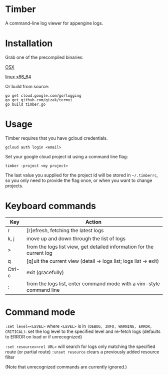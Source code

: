 # Timber

 A command-line log viewer for appengine logs.

# Installation

Grab one of the precompiled binaries:

[OSX](https://storage.googleapis.com/timber-dist/osx/timber)

[linux x86_64](https://storage.googleapis.com/timber-dist/linux-x86_64/timber)

Or build from source:
```
go get cloud.google.com/go/logging
go get github.com/gizak/termui
go build timber.go
```

# Usage

Timber requires that you have gcloud credentials.
```
gcloud auth login <email>
```

Set your google cloud project id using a command line flag:
```
timber -project <my project>
```

The last value you supplied for the project id will be stored in `~/.timberrc`,
so you only need to provide the flag once, or when you want to change projects.

# Keyboard commands
| Key     |  Action                                                                 |
|---------|-------------------------------------------------------------------------|
| r       | [r]efresh, fetching the latest logs                                     |
| k, j    | move up and down through the list of logs                               |
| >       | from the logs list view, get detailed information for the current log   |
| q       | [q]uit the current view (detail -> logs list; logs list -> exit)        |
| Ctrl-c  | exit (gracefully)                                                       |
| :       | from the logs list, enter command mode with a vim-style command line    |

# Command mode

`:set level=<LEVEL>` where `<LEVEL>` is in `(DEBUG, INFO, WARNING, ERROR, CRITICAL)`:
set the log level to the specified level and re-fetch logs (defaults to ERROR on load or if unrecognized)

`:set resource=<rel URL>` will search for logs only matching the specified route (or partial route)
`:unset resource` clears a previously added resource filter


(Note that unrecognized commands are currently ignored.)

